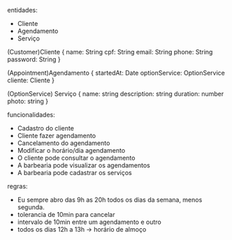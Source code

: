 
entidades:
- Cliente
- Agendamento
- Serviço

(Customer)Cliente {
  name: String
  cpf: String
  email: String
  phone: String
  password: String
}

(Appointment)Agendamento {
  startedAt: Date
  optionService: OptionService
  cliente: Cliente
}

(OptionService) Serviço {
  name: string
  description: string
  duration: number
  photo: string
}



funcionalidades:
- Cadastro do cliente
- Cliente fazer agendamento
- Cancelamento do agendamento
- Modificar o horário/dia agendamento
- O cliente pode consultar o agendamento
- A barbearia pode visualizar os agendamentos
- A barbearia pode cadastrar os serviços

regras:
- Eu sempre abro das 9h as 20h todos os dias da semana, menos segunda.
- tolerancia de 10min para cancelar
- intervalo de 10min entre um agendamento e outro
- todos os dias 12h a 13h -> horário de almoço

